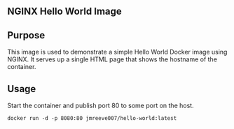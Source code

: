 ## NGINX Hello World Image

## Purpose

This image is used to demonstrate a simple Hello World Docker image using NGINX. It serves up a single HTML page that shows the hostname of the container.

## Usage

Start the container and publish port 80 to some port on the host.

```
docker run -d -p 8080:80 jmreeve007/hello-world:latest
```
